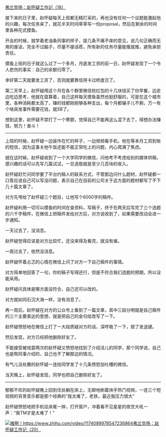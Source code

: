 <p></p><a href="https://zhuanlan.zhihu.com/p/79650462" data-draft-node="block" data-draft-type="link-card" data-image="https://pic4.zhimg.com/v2-0c4ed95ccd5e4784370cc3f741e6916b_180x120.jpg" data-image-width="863" data-image-height="321" class="internal">弗兰克扬：赵怀疑工作记（18）</a><p>接下来的日子里，赵怀疑每天上班都无精打采的，再也没有任何一个议题能激起他的兴趣，每次任务来了，就花半天时间草草写一份proposal，然后在剩余的时间里各种花式摸鱼。</p><p>开会的时候，就学着老油条同事的样子，提几条不痛不痒的意见，说几句正确而无用的废话，完全不过脑子，尽量不接话茬，所有新的任务尽量能推就推，避免承担责任。</p><p>摸鱼上班的日子就这么过了一个多月，月底发工资的前一日，赵怀疑发现了一个令人悲伤的事实：自己的余额归零了。</p><p>幸好第二天就要发工资了，否则就要靠信用卡过桥度日了。</p><p>第二天早上，赵怀疑用这个月在各个群里微信抢红包的十几块钱买了份早餐，边走边吃边思考，他就在盘算着，自己这样每天摸鱼虽然也挺舒服的，可是在这个城市里，各种消耗都太高了，赚的钱都刚刚够各种支出，每个月都镚子儿不剩，万一有个啥突发事件需要花钱，就SB了。</p><p>想到这里，赵怀疑不禁打了一个寒颤，觉得自己不能再这么混下去了，得想办法赚钱，努力！奋斗！</p><hr/><p>上班的时候，赵怀疑一边装作在忙的样子，一边频频看手机，他在等本月工资到账的短信，因为这事关他午饭还能不能正常吃上的问题，内心爬满了焦虑。</p><p>就在这时候，赵怀疑收到了一个大学同学的微信，问他考不考虑给别的媒体供稿，感兴趣的话可以先写几篇试试，一旦选取就是至少几百块的收入。</p><p>赵怀疑赶忙问同学要了平台约稿人的联系方式，不管那边问什么题材，赵怀疑都一口答应说自己可以写没问题，表示自己在目前的公司关于这方面的题材都写了不下几十篇文章了。</p><p>对方先甩给了赵怀疑三个题目，让他写个6000字的稿件。</p><p>赵怀疑利用一切可以摸鱼的时间在查资料，写稿子，终于在两天后写完了三个选题的六千字稿件，在微信上把稿件发给对方后，对方说收到了，如果需要改动会进一步通知。</p><p>一天过去了，没消息。</p><p>赵怀疑觉得应该是对方比较忙，还没来得及看完，就没有催。</p><p>一周过去了，依然没消息。</p><p>赵怀疑怀着忐忑的心情在微信上问了对方一下自己稿件的事情。</p><p>对方简单地回答了一句，你的稿子写得还行，但是不符合我们选题的预期，所以没能采用。</p><p>赵怀疑问具体是哪方面没符合，自己还可以改的。</p><p>对方就如同石沉大海一样，没有消息了。</p><p>再一周后，赵怀疑在对方的公众号上看到了一篇文章，其中三段分明就是自己稿件的三个主要表达的思想，就是把自己的金句给改写了一下。</p><p>赵怀疑愤怒地在微信上打了一大段质疑对方的话，深呼吸了一下，按了发送键。</p><p>然后发现，对方已经把他删除好友了。</p><p>不能接受被戏耍两次的赵怀疑又愤怒地找到了介绍活儿的同学，那个同学说，自己也是帮同事介绍的，自己也不了解那边的情况。</p><p>有气儿没处撒的赵怀疑一连给同学发了十几条愤怒加吐槽的微信。</p><p>当天晚上，赵怀疑发现，同学也把自己删除好友了。</p><hr/><p>郁郁不欢的赵怀疑晚上回到住处躺在床上，无聊地刷着快手热门视频，一连三个短视频的背景音乐都是那个经典的“我太难了，老铁，最近我压力很大”</p><p>赵怀疑愤怒地把手机往床尾一摔，打开窗户，冲着看不见星星的夜空大吼一声：“我TM才是太难了！”</p><a class="video-box" href="https://link.zhihu.com/?target=https%3A//www.zhihu.com/video/1174089978547236864" target="_blank" data-video-id="" data-video-playable="true" data-name="难啊！" data-poster="https://pic1.zhimg.com/v2-9ae1015262cd2175dfed448e0463893c.jpg" data-lens-id="1174089978547236864"><img class="thumbnail" src="https://pic1.zhimg.com/v2-9ae1015262cd2175dfed448e0463893c.jpg"/><span class="content"><span class="title">难啊！<span class="z-ico-extern-gray"></span><span class="z-ico-extern-blue"></span></span><span class="url"><span class="z-ico-video"></span>https://www.zhihu.com/video/1174089978547236864</span></span></a><a href="https://zhuanlan.zhihu.com/p/89836565" data-draft-node="block" data-draft-type="link-card" data-image="https://pic4.zhimg.com/v2-2de928efd5357ac6dc454c3413002fb7_180x120.jpg" data-image-width="924" data-image-height="347" class="internal">弗兰克扬：赵怀疑工作记（20）</a><p></p>